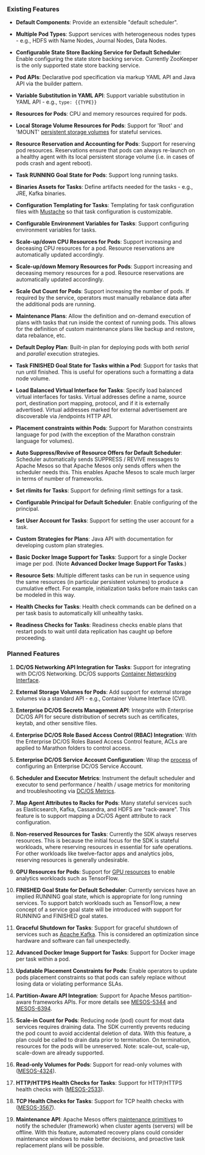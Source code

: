 ### Existing Features

* __Default Components__: Provide an extensible "default scheduler".

* __Multiple Pod Types__: Support services with heterogeneous nodes types - e.g., HDFS with Name Nodes, Journal Nodes, Data Nodes.

* __Configurable State Store Backing Service for Default Scheduler__: Enable configuring the state store backing service. Currently ZooKeeper is the only supported state store backing service.

* __Pod APIs__: Declarative pod specification via markup YAML API and Java API via the builder pattern.

* __Variable Substitution in YAML API__: Support variable substitution in YAML API - e.g., `type: {{TYPE}}`

* __Resources for Pods__: CPU and memory resources required for pods.

* __Local Storage Volume Resources for Pods__: Support for 'Root' and 'MOUNT' [persistent storage volumes](http://mesos.apache.org/documentation/latest/persistent-volume/) for stateful services.

* __Resource Reservation and Accounting for Pods__: Support for reserving pod resources. Reservations ensure that pods can always re-launch on a healthy agent with its local persistent storage volume (i.e. in cases of pods crash and agent reboot).

* __Task RUNNING Goal State for Pods__: Support long running tasks.

* __Binaries Assets for Tasks__: Define artifacts needed for the tasks - e.g., JRE, Kafka binaries.

* __Configuration Templating for Tasks__: Templating for task configuration files with [Mustache](https://mustache.github.io/) so that task configuration is customizable.

* __Configurable Environment Variables for Tasks__: Support configuring environment variables for tasks.

* __Scale-up/down CPU Resources for Pods__: Support increasing and deceasing CPU resources for a pod. Resource reservations are automatically updated accordingly.

* __Scale-up/down Memory Resources for Pods__: Support increasing and deceasing memory resources for a pod. Resource reservations are automatically updated accordingly.

* __Scale Out Count for Pods__: Support increasing the number of pods. If required by the service, operators must manually rebalance data after the additional pods are running.

* __Maintenance Plans__: Allow the definition and on-demand execution of plans with tasks that run inside the context of running pods. This allows for the definition of custom maintenance plans like backup and restore, data rebalance, etc.

* __Default Deploy Plan__: Built-in plan for deploying pods with both *serial* and *parallel* execution strategies.

* __Task FINISHED Goal State for Tasks within a Pod__: Support for tasks that run until finished. This is useful for operations such a formatting a data node volume.

* __Load Balanced Virtual Interface for Tasks__: Specify load balanced virtual interfaces for tasks. Virtual addresses define a name, source port, destination port mapping, protocol, and if it is externally advertised. Virtual addresses marked for external advertisement are discoverable via /endpoints HTTP API.

* __Placement constraints within Pods__: Support for Marathon constraints language for pod (with the exception of the Marathon constrain language for volumes).

* __Auto Suppress/Revive of Resource Offers for Default Scheduler__: Scheduler automatically sends SUPPRESS / REVIVE messages to Apache Mesos so that Apache Mesos only sends offers when the scheduler needs this. This enables Apache Mesos to scale much larger in terms of number of frameworks.

* __Set rlimits for Tasks__: Support for defining rlimit settings for a task.

* __Configurable Principal for Default Scheduler__: Enable configuring of the principal.

* __Set User Account for Tasks__: Support for setting the user account for a task.

* __Custom Strategies for Plans__: Java API with documentation for developing custom plan strategies.

* __Basic Docker Image Support for Tasks__: Support for a single Docker image per pod. (Note __Advanced Docker Image Support For Tasks__.)

* __Resource Sets__: Multiple different tasks can be run in sequence using the same resources (in particular persistent volumes) to produce a cumulative effect. For example, initialization tasks before main tasks can be modeled in this way.

* __Health Checks for Tasks__: Health check commands can be defined on a per task basis to automatically kill unhealthy tasks.

* __Readiness Checks for Tasks__: Readiness checks enable plans that restart pods to wait until data replication has caught up before proceeding.

### Planned Features

1. __DC/OS Networking API Integration for Tasks__: Support for integrating with DC/OS Networking. DC/OS supports [Container Networking Interface](https://github.com/containernetworking/cni/blob/master/SPEC.md).

1. __External Storage Volumes for Pods__: Add support for external storage volumes via a standard API - e.g., Container Volume Interface (CVI).

1. __Enterprise DC/OS Secrets Management API__: Integrate with Enterprise DC/OS API for secure distribution of secrets such as certificates, keytab, and other sensitive files.

1. __Enterprise DC/OS Role Based Access Control (RBAC) Integration__: With the Enterprise DC/OS Roles Based Access Control feature, ACLs are applied to Marathon folders to control access.

1. __Enterprise DC/OS Service Account Configuration__: Wrap the [process](https://docs.mesosphere.com/1.9/security/service-auth/custom-service-auth/) of configuring an Enterprise DC/OS Service Account.

1. __Scheduler and Executor Metrics__: Instrument the default scheduler and executor to send performance / health / usage metrics for monitoring and troubleshooting via [DC/OS Metrics](https://github.com/dcos/dcos-metrics).

1. __Map Agent Attributes to Racks for Pods__: Many stateful services such as Elasticsearch, Kafka, Cassandra, and HDFS are "rack-aware". This feature is to support mapping a DC/OS Agent attribute to rack configuration.

1. __Non-reserved Resources for Tasks__: Currently the SDK always reserves resources. This is because the initial focus for the SDK is stateful workloads, where reserving resources in essential for safe operations. For other workloads like twelve-factor apps and analytics jobs, reserving resources is generally undesirable.

1. __GPU Resources for Pods__: Support for [GPU resources](http://mesos.apache.org/documentation/latest/gpu-support/) to enable analytics workloads such as TensorFlow.

1. __FINISHED Goal State for Default Scheduler__: Currently services have an implied RUNNING goal state, which is appropriate for long running services. To support batch workloads such as TensorFlow, a new concept of a service goal state will be introduced with support for RUNNING and FINISHED goal states.

1. __Graceful Shutdown for Tasks__: Support for graceful shutdown of services such as [Apache Kafka](https://kafka.apache.org/documentation#basic_ops_restarting). This is considered an optimization since hardware and software can fail unexpectedly.

1. __Advanced Docker Image Support for Tasks__: Support for Docker image per task within a pod.

1. __Updatable Placement Constraints for Pods__: Enable operators to update pods placement constraints so that pods can safely replace without losing data or violating performance SLAs.

1. __Partition-Aware API Integration__: Support for Apache Mesos partition-aware frameworks APIs. For more details see [MESOS-5344](https://issues.apache.org/jira/browse/MESOS-5344) and [MESOS-6394](https://issues.apache.org/jira/browse/MESOS-6394).

1. __Scale-in Count for Pods__: Reducing node (pod) count for most data services requires draining data. The SDK currently prevents reducing the pod count to avoid accidental deletion of data. With this feature, a plan could be called to drain data prior to termination. On termination, resources for the pods will be unreserved. Note: scale-out, scale-up, scale-down are already supported.

1. __Read-only Volumes for Pods__: Support for read-only volumes with ([MESOS-4324](https://issues.apache.org/jira/browse/MESOS-4324)).

1. __HTTP/HTTPS Health Checks for Tasks__: Support for HTTP/HTTPS health checks with ([MESOS-2533](https://issues.apache.org/jira/browse/MESOS-2533)).

1. __TCP Health Checks for Tasks__: Support for TCP health checks with ([MESOS-3567](https://issues.apache.org/jira/browse/MESOS-3567)).

1. __Maintenance API__: Apache Mesos offers [maintenance primitives](http://mesos.apache.org/documentation/latest/maintenance/) to notify the scheduler (framework) when cluster agents (servers) will be offline. With this feature, automated recovery plans could consider maintenance windows to make better decisions, and proactive task replacement plans will be possible.
